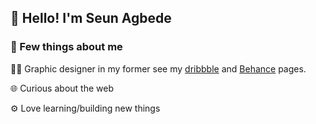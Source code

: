 ## :wave: Hello! I'm Seun Agbede

### :round_pushpin: Few things about me

:man_artist: Graphic designer in my former see my [dribbble](https://dribbble.com/SeunAgbede) and [Behance](https://www.behance.net/OluwaseunA) pages.

:globe_with_meridians: Curious about the web

:gear: Love learning/building new things
